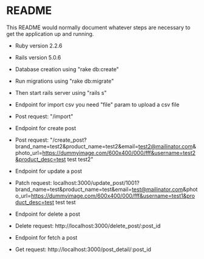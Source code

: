# README

This README would normally document whatever steps are necessary to get the
application up and running.

* Ruby version 2.2.6

* Rails version 5.0.6

* Database creation using  "rake db:create"

* Run migrations using "rake db:migrate"

* Then start rails server using "rails s"

* Endpoint for import csv you need "file" param to upload a csv file
* Post request: "/import"

* Endpoint for create post
* Post request: "/create_post?brand_name=test2&product_name=test2&email=test2@mailinator.com&photo_url=https://dummyimage.com/600x400/000/fff&username=test2&product_desc=test test test2"


* Endpoint for update a post

* Patch request: localhost:3000/update_post/1001?brand_name=test&product_name=test&email=test@mailinator.com&photo_url=https://dummyimage.com/600x400/000/fff&username=test1&product_desc=test test test 


* Endpoint for delete a post

* Delete request: http://localhost:3000/delete_post/:post_id


* Endpoint for fetch a post

* Get request: http://localhost:3000/post_detail/:post_id